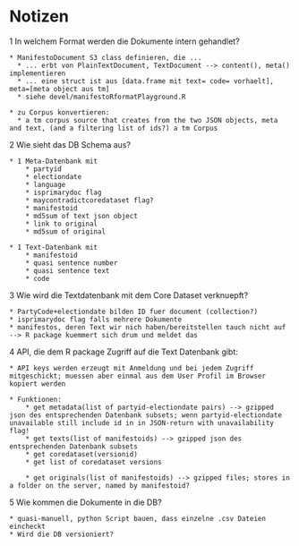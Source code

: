 Notizen
=======

1 In welchem Format werden die Dokumente intern gehandlet?

    * ManifestoDocument S3 class definieren, die ...
      * ... erbt von PlainTextDocument, TextDocument --> content(), meta() implementieren
      * ... eine struct ist aus [data.frame mit text= code= vorhaelt], meta=[meta object aus tm]
      * siehe devel/manifestoRformatPlayground.R
    
    * zu Corpus konvertieren:
      * a tm corpus source that creates from the two JSON objects, meta and text, (and a filtering list of ids?) a tm Corpus

    
    
2 Wie sieht das DB Schema aus?

    * 1 Meta-Datenbank mit
        * partyid
        * electiondate
        * language
        * isprimarydoc flag
        * maycontradictcoredataset flag?
        * manifestoid
        * md5sum of text json object
        * link to original
        * md5sum of original
    
    * 1 Text-Datenbank mit
        * manifestoid
        * quasi sentence number
        * quasi sentence text
        * code
    
3 Wie wird die Textdatenbank mit dem Core Dataset verknuepft?

    * PartyCode+electiondate bilden ID fuer document (collection?)
    * isprimarydoc flag falls mehrere Dokumente
    * manifestos, deren Text wir nich haben/bereitstellen tauch nicht auf --> R package kuemmert sich drum und meldet das
    
4 API, die dem R package Zugriff auf die Text Datenbank gibt:

    * API keys werden erzeugt mit Anmeldung und bei jedem Zugriff mitgeschickt; muessen aber einmal aus dem User Profil im Browser kopiert werden
    
    * Funktionen:
        * get metadata(list of partyid-electiondate pairs) --> gzipped json des entsprechenden Datenbank subsets; wenn partyid-electiondate unavailable still include id in in JSON-return with unavailability flag!
        * get texts(list of manifestoids) --> gzipped json des entsprechenden Datenbank subsets
        * get coredataset(versionid)
        * get list of coredataset versions
        
        * get originals(list of manifestoids) --> gzipped files; stores in a folder on the server, named by manifestoid?
    
5 Wie kommen die Dokumente in die DB?

    * quasi-manuell, python Script bauen, dass einzelne .csv Dateien eincheckt
    * Wird die DB versioniert?
    

    
    